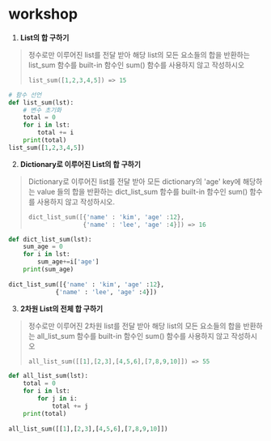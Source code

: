 # workshop

1. **List의 합 구하기**

> 정수로만 이루어진 list를 전달 받아 해당 list의 모든 요소들의 합을 반환하는 list_sum 함수를 built-in 함수인 sum() 함수를 사용하지 않고 작성하시오
>
> ```python
> list_sum([1,2,3,4,5]) => 15
> ```



``` python
# 함수 선언
def list_sum(lst):
    # 변수 초기화
    total = 0
    for i in lst:
        total += i
    print(total)
list_sum([1,2,3,4,5])
```



2. **Dictionary로 이루어진 List의 합 구하기**

> Dictionary로 이루어진 list를 전달 받아 모든 dictionary의 'age' key에 해당하는 value 들의 합을 반환하는 dict_list_sum 함수를 built-in 함수인 sum() 함수를 사용하지 않고 작성하시오.
>
> ```python
> dict_list_sum([{'name' : 'kim', 'age' :12},
>                {'name' : 'lee', 'age' :4}]) => 16
> ```



``` python
def dict_list_sum(lst):
    sum_age = 0
    for i in lst:
        sum_age+=i['age']
    print(sum_age)    
    
dict_list_sum([{'name' : 'kim', 'age' :12},
             {'name' : 'lee', 'age' :4}])
```



3. **2차원 List의 전체 합 구하기**

> 정수로만 이루어진 2차원 list를 전달 받아 해당 list의 모든 요소들의 합을 반환하는 all_list_sum 함수를 built-in 함수인 sum() 함수를 사용하지 않고 작성하시오
>
> ```python
> all_list_sum([[1],[2,3],[4,5,6],[7,8,9,10]]) => 55
> ```



``` python
def all_list_sum(lst):
    total = 0
    for i in lst:
        for j in i:
            total += j
    print(total)    
    
all_list_sum([[1],[2,3],[4,5,6],[7,8,9,10]])
```

